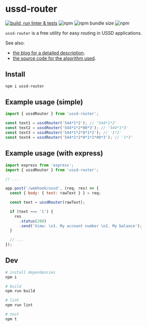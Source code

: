 # ussd-router

[![build, run linter & tests](https://github.com/tawn33y/ussd-router/actions/workflows/main.yml/badge.svg)](https://github.com/tawn33y/ussd-router/actions/workflows/main.yml)
![npm](https://img.shields.io/npm/v/ussd-router)
![npm bundle size](https://img.shields.io/bundlephobia/min/ussd-router)
![npm](https://img.shields.io/npm/dw/ussd-router)

`ussd-router` is a free utility for easy routing in USSD applications.

See also:

- [the blog for a detailed description](https://dev.to/tawn33y/a-free-utility-for-easy-routing-in-ussd-applications-3b6j).
- [the source code for the algorithm used](https://github.com/tawn33y/ussd-router/blob/main/src/index.ts).

## Install

```bash
npm i ussd-router
```

## Example usage (simple)

```js
import { ussdRouter } from 'ussd-router';

const text1 = ussdRouter('544*1*2'); // '544*1*2'
const text2 = ussdRouter('544*1*2*00*3'); // '544*1*3'
const text3 = ussdRouter('544*1*2*0*1*2'); // '1*2'
const text4 = ussdRouter('544*1*2*0*1*2*00*3'); // '1*3'
```

## Example usage (with express)

```js
import express from 'express';
import { ussdRouter } from 'ussd-router';

// ...

app.post('/webhook/ussd', (req, res) => {
  const { body: { text: rawText } } = req;

  const text = ussdRouter(rawText);

  if (text === '1') {
    res
      .status(200)
      .send('View: \n1. My account number \n2. My balance');
  }

  // ...
});
```

## Dev

```bash
# install dependencies
npm i

# build
npm run build

# lint
npm run lint

# test
npm t
```
